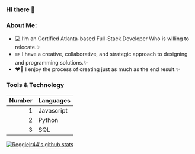 ### Hi there 👋

### About Me: 
- 💻 I’m an Certified Atlanta-based Full-Stack Developer Who is willing to relocate.✨
- ✏️ I have a creative, collaborative, and strategic approach to designing and programming solutions.✨
- ❤️‍🔥 I enjoy the process of creating just as much as the end result.✨



### Tools & Technology 
| Number | Languages |
|-----:|-----------|
|     1| Javascript|
|     2| Python    |
|     3| SQL       |




[![Reggiejr44's github stats](https://github-readme-stats.vercel.app/api?username=Reggiejr44)](https://github.com/Reggiejr44/github-readme-stats)


<!--
**Reggiejr44/Reggiejr44** is a ✨ _special_ ✨ repository because its `README.md` (this file) appears on your GitHub profile.

Here are some ideas to get you started:

- 🔭 I’m currently working on ...
- 🌱 I’m currently learning ...
- 👯 I’m looking to collaborate on ...
- 🤔 I’m looking for help with ...
- 💬 Ask me about ...
- 📫 How to reach me: ...
- 😄 Pronouns: ...
- ⚡ Fun fact: ...
-->
